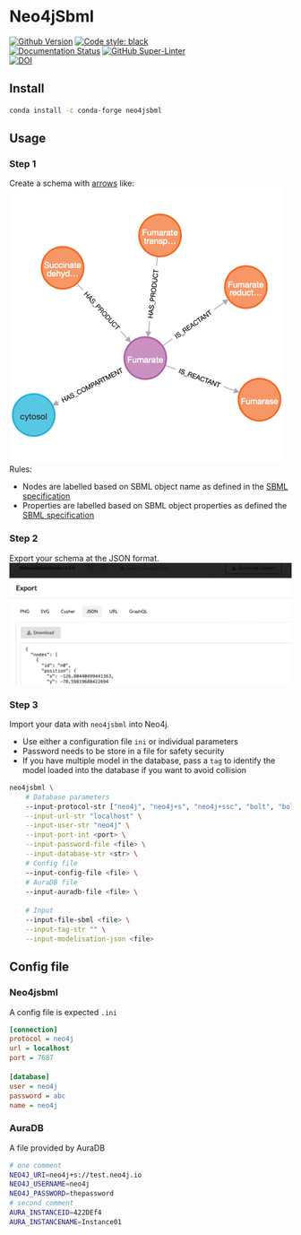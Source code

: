 # Neo4jSbml

[![Github Version](https://img.shields.io/github/v/release/brsynth/neo4jsbml?display_name=tag&sort=semver)](version) [![Code style: black](https://img.shields.io/badge/code%20style-black-000000.svg)](https://github.com/psf/black)  
[![Documentation Status](https://readthedocs.org/projects/neo4jsbml/badge/?version=latest)](https://neo4jsbml.readthedocs.io/en/latest/?badge=latest) [![GitHub Super-Linter](https://github.com/brsynth/neo4jsbml/workflows/Tests/badge.svg)](https://github.com/marketplace/actions/super-linter)  
[![DOI](https://zenodo.org/badge/585859244.svg)](https://zenodo.org/badge/latestdoi/585859244)  

## Install

```sh
conda install -c conda-forge neo4jsbml
```

## Usage

### Step 1

Create a schema with [arrows](https://arrows.app) like:  
![schema](docs/_static/usage/PathwayModelisation-1.0.0.png "Schema SBML")  
Rules:
* Nodes are labelled based on SBML object name as defined in the [SBML specification](https://sbml.org)
* Properties are labelled based on SBML object properties as defined the [SBML specification](https://sbml.org)

### Step 2

Export your schema at the JSON format.  
![schema](docs/_static/usage/arrows.dwl.png "Download JSON")

### Step 3

Import your data with `neo4jsbml` into Neo4j.  
* Use either a configuration file `ini` or individual parameters
* Password needs to be store in a file for safety security
* If you have multiple model in the database, pass a `tag` to identify the model loaded into the database if you want to avoid collision

```sh
neo4jsbml \
    # Database parameters
    --input-protocol-str ["neo4j", "neo4j+s", "neo4j+ssc", "bolt", "bolt+s", "bolt+ssc"] \
    --input-url-str "localhost" \
    --input-user-str "neo4j" \
    --input-port-int <port> \
    --input-password-file <file> \
    --input-database-str <str> \
    # Config file
    --input-config-file <file> \
    # AuraDB file
    --input-auradb-file <file> \

    # Input
    --input-file-sbml <file> \
    --input-tag-str "" \
    --input-modelisation-json <file>
```

## Config file

### Neo4jsbml

A config file is expected `.ini`
```ini
[connection]
protocol = neo4j
url = localhost
port = 7687

[database]
user = neo4j
password = abc
name = neo4j
```

### AuraDB

A file provided by AuraDB
```bash
# one comment
NEO4J_URI=neo4j+s://test.neo4j.io
NEO4J_USERNAME=neo4j
NEO4J_PASSWORD=thepassword
# second comment
AURA_INSTANCEID=422DEf4
AURA_INSTANCENAME=Instance01
```
